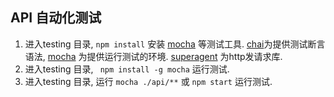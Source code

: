 ## API 自动化测试

1. 进入testing 目录, ``` npm install ``` 安装 [mocha]  等测试工具. [chai]为提供测试断言语法,  [mocha] 为提供运行测试的环境. [superagent] 为http发请求库.
2. 进入testing 目录, ``` npm install -g mocha``` 运行测试.
3. 进入testing 目录, 运行 ``` mocha ./api/** ``` 或 ``` npm start ``` 运行测试.



[mocha]: https://mochajs.org/
[chai]: http://chaijs.com/
[superagent]: https://github.com/visionmedia/superagent
